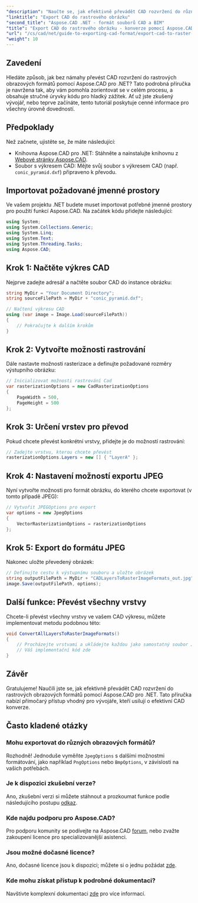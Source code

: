 ```yaml
---
"description": "Naučte se, jak efektivně převádět CAD rozvržení do různých rastrových obrazových formátů pomocí Aspose.CAD pro .NET. Tato komplexní příručka vás provede celým procesem pomocí srozumitelného kódu."
"linktitle": "Export CAD do rastrového obrázku"
"second_title": "Aspose.CAD .NET - formát souborů CAD a BIM"
"title": "Export CAD do rastrového obrázku - konverze pomocí Aspose.CAD pro .NET"
"url": "/cs/cad/net/guide-to-exporting-cad-format/export-cad-to-raster-image-conversion/"
"weight": 10
---
```


## Zavedení

Hledáte způsob, jak bez námahy převést CAD rozvržení do rastrových obrazových formátů pomocí Aspose.CAD pro .NET? Tato podrobná příručka je navržena tak, aby vám pomohla zorientovat se v celém procesu, a obsahuje stručné úryvky kódu pro hladký zážitek. Ať už jste zkušený vývojář, nebo teprve začínáte, tento tutoriál poskytuje cenné informace pro všechny úrovně dovedností.

## Předpoklady

Než začnete, ujistěte se, že máte následující:

- Knihovna Aspose.CAD pro .NET: Stáhněte a nainstalujte knihovnu z [Webové stránky Aspose.CAD](https://releases.aspose.com/cad/net/).
- Soubor s výkresem CAD: Mějte svůj soubor s výkresem CAD (např. `conic_pyramid.dxf`) připraveno k převodu.

## Importovat požadované jmenné prostory

Ve vašem projektu .NET budete muset importovat potřebné jmenné prostory pro použití funkcí Aspose.CAD. Na začátek kódu přidejte následující:

```csharp
using System;
using System.Collections.Generic;
using System.Linq;
using System.Text;
using System.Threading.Tasks;
using Aspose.CAD;
```

## Krok 1: Načtěte výkres CAD

Nejprve zadejte adresář a načtěte soubor CAD do instance obrázku:

```csharp
string MyDir = "Your Document Directory";
string sourceFilePath = MyDir + "conic_pyramid.dxf";

// Načtení výkresu CAD
using (var image = Image.Load(sourceFilePath))
{
    // Pokračujte k dalším krokům
}
```

## Krok 2: Vytvořte možnosti rastrování

Dále nastavte možnosti rasterizace a definujte požadované rozměry výstupního obrázku:

```csharp
// Inicializovat možnosti rastrování Cad
var rasterizationOptions = new CadRasterizationOptions
{
    PageWidth = 500,
    PageHeight = 500
};
```

## Krok 3: Určení vrstev pro převod

Pokud chcete převést konkrétní vrstvy, přidejte je do možností rastrování:

```csharp
// Zadejte vrstvu, kterou chcete převést
rasterizationOptions.Layers = new [] { "LayerA" };
```

## Krok 4: Nastavení možností exportu JPEG

Nyní vytvořte možnosti pro formát obrázku, do kterého chcete exportovat (v tomto případě JPEG):

```csharp
// Vytvořit JPEGOptions pro export
var options = new JpegOptions
{
    VectorRasterizationOptions = rasterizationOptions
};
```

## Krok 5: Export do formátu JPEG

Nakonec uložte převedený obrázek:

```csharp
// Definujte cestu k výstupnímu souboru a uložte obrázek
string outputFilePath = MyDir + "CADLayersToRasterImageFormats_out.jpg";
image.Save(outputFilePath, options);
```

## Další funkce: Převést všechny vrstvy

Chcete-li převést všechny vrstvy ve vašem CAD výkresu, můžete implementovat metodu podobnou této:

```csharp
void ConvertAllLayersToRasterImageFormats()
{
    // Procházejte vrstvami a ukládejte každou jako samostatný soubor JPEG
    // Váš implementační kód zde
}
```

## Závěr

Gratulujeme! Naučili jste se, jak efektivně převádět CAD rozvržení do rastrových obrazových formátů pomocí Aspose.CAD pro .NET. Tato příručka nabízí přímočarý přístup vhodný pro vývojáře, kteří usilují o efektivní CAD konverze.

## Často kladené otázky

### Mohu exportovat do různých obrazových formátů?

Rozhodně! Jednoduše vyměňte `JpegOptions` s dalšími možnostmi formátování, jako například `PngOptions` nebo `BmpOptions`, v závislosti na vašich potřebách.

### Je k dispozici zkušební verze?

Ano, zkušební verzi si můžete stáhnout a prozkoumat funkce podle následujícího postupu [odkaz](https://releases.aspose.com/cad/net/).

### Kde najdu podporu pro Aspose.CAD?

Pro podporu komunity se podívejte na Aspose.CAD [forum](https://forum.aspose.com/c/cad/19), nebo zvažte zakoupení licence pro specializovanější asistenci.

### Jsou možné dočasné licence?

Ano, dočasné licence jsou k dispozici; můžete si o jednu požádat [zde](https://purchase.conholdate.com/temporary-license/).

### Kde mohu získat přístup k podrobné dokumentaci?

Navštivte komplexní dokumentaci [zde](https://reference.aspose.com/cad/net/) pro více informací.